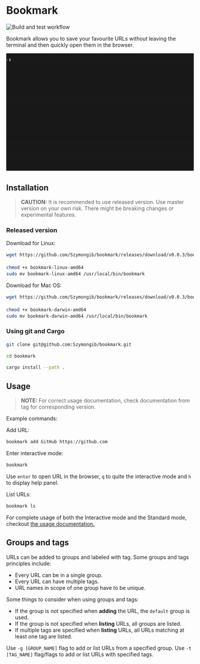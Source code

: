 # Bookmark

![Build and test workflow](https://github.com/Szymongib/bookmark/workflows/Build%20And%20Test/badge.svg?branch=master)

Bookmark allows you to save your favourite URLs without leaving the terminal and then quickly open them in the browser.

![Bookmark - Demo](./assets/bookmark-demo.gif)


## Installation 

> **CAUTION:** It is recommended to use released version. Use master version on your own risk. There might be breaking changes or experimental features.

### Released version

Download for Linux:
```bash
wget https://github.com/Szymongib/bookmark/releases/download/v0.0.3/bookmark-linux-amd64

chmod +x bookmark-linux-amd64
sudo mv bookmark-linux-amd64 /usr/local/bin/bookmark
```

Download for Mac OS:
```bash
wget https://github.com/Szymongib/bookmark/releases/download/v0.0.3/bookmark-darwin-amd64

chmod +x bookmark-darwin-amd64
sudo mv bookmark-darwin-amd64 /usr/local/bin/bookmark
```


### Using git and Cargo

```bash
git clone git@github.com:Szymongib/bookmark.git
```
```bash
cd bookmark
```
```bash
cargo install --path .
```


## Usage

> **NOTE:** For correct usage documentation, check documentation from tag for corresponding version.

Example commands:

Add URL:
```bash
bookmark add GitHub https://github.com
```

Enter interactive mode:
```bash
bookmark
```
Use `enter` to open URL in the browser, `q` to quite the interactive mode and `h` to display help panel.


List URLs:
```bash
bookmark ls
```

For complete usage of both the Interactive mode and the Standard mode, checkout [the usage documentation.](./docs/usage.md)


## Groups and tags

URLs can be added to groups and labeled with tag. Some groups and tags principles include:
- Every URL can be in a single group.
- Every URL can have multiple tags.
- URL names in scope of one group have to be unique.

Some things to consider when using groups and tags:
- If the group is not specified when **adding** the URL, the `default` group is used.
- If the group is not specified when **listing** URLs, all groups are listed. 
- If multiple tags are specified when **listing** URLs, all URLs matching at least one tag are listed.

Use `-g [GROUP_NAME]` flag to add or list URLs from a specified group.
Use `-t [TAG_NAME]` flag/flags to add or list URLs with specified tags.
